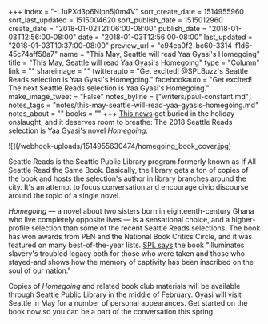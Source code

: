 +++
index = "-L1uPXd3p6Nlpn5j0m4V"
sort_create_date = 1514955960
sort_last_updated = 1515004620
sort_publish_date = 1515012960
create_date = "2018-01-02T21:06:00-08:00"
publish_date = "2018-01-03T12:56:00-08:00"
date = "2018-01-03T12:56:00-08:00"
last_updated = "2018-01-03T10:37:00-08:00"
preview_url = "c94ea0f2-bc60-3314-f1d6-45c74aff58a7"
name = "This May, Seattle will read Yaa Gyasi's Homegoing"
title = "This May, Seattle will read Yaa Gyasi's Homegoing"
type = "Column"
link = ""
shareimage = ""
twitterauto = "Get excited! @SPLBuzz's Seattle Reads selection is Yaa Gyasi's Homegoing."
facebookauto = "Get excited! The next Seattle Reads selection is Yaa Gyasi's Homegoing."
make_image_tweet = "False"
notes_byline = ["writers/paul-constant.md"]
notes_tags = "notes/this-may-seattle-will-read-yaa-gyasis-homegoing.md"
notes_about = ""
books = ""
+++
[This news](http://www.spl.org/audiences/adults/seattle-reads) got buried in the holiday onslaught, and it deserves room to breathe: The 2018 Seattle Reads selection is Yaa Gyasi's novel *Homegoing*.

<p class="image-left">![](/webhook-uploads/1514955630474/homegoing_book_cover.jpg)</p>

Seattle Reads is the Seattle Public Library program formerly known as If All Seattle Read the Same Book. Basically, the library gets a ton of copies of the book and hosts the selection's author in library branches around the city. It's an attempt to focus conversation and encourage civic discourse around the topic of a single novel.

*Homegoing* — a novel about two sisters born in eighteenth-century Ghana who live completely opposite lives — is a sensational choice, and a higher-profile selection than some of the recent Seattle Reads selections. The book has won awards from PEN and the National Book Critics Circle, and it was featured on many best-of-the-year lists. [SPL says](http://www.spl.org/audiences/adults/seattle-reads) the book "illuminates slavery's troubled legacy both for those who were taken and those who stayed-and shows how the memory of captivity has been inscribed on the soul of our nation."

Copies of *Homegoing* and related book club materials will be available through Seattle Public Library in the middle of February. Gyasi will visit Seattle in May for a number of personal appearances. Get started on the book now so you can be a part of the conversation this spring.

